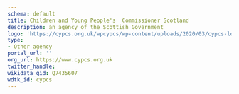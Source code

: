 ```yaml
---
schema: default
title: Children and Young People's  Commissioner Scotland
description: an agency of the Scottish Government
logo: 'https://cypcs.org.uk/wpcypcs/wp-content/uploads/2020/03/cypcs-logo.png'
type:
- Other agency
portal_url: ''
org_url: https://www.cypcs.org.uk
twitter_handle: 
wikidata_qid: Q7435607
wdtk_id: cypcs
---
```

